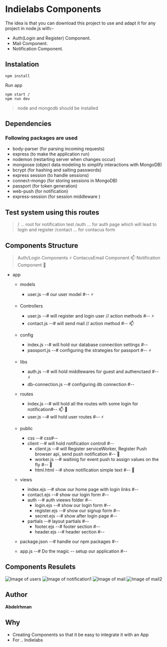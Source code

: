 # Indielabs Components

The idea is that you can download this project to use and adapt it for any project in node.js with:-
* Auth(Login and Register) Component.
* Mail Component.
* Notification Component.

## Instalation


```
npm install
```
Run app
```
npm start /
npm run dev
```
> node and mongodb should be installed

## Dependencies

### Following packages are used

- body-parser (for parsing incoming requests)
- express (to make the application run)
- nodemon (restarting server when changes occur)
- mongoose (object data modeling to simplify interactions with MongoDB)
- bcrypt (for hashing and salting passwords)
- express session (to handle sessions)
- connect-mongo (for storing sessions in MongoDB)
- passport (for token generation)
- web-push (for notification)
- express-session (for session middleware )

## Test system using this routes

> /  ... root for notification test
> /auth ... for auth page which will lead to login and register
> /contact ... for contacus form


## Components Structure

> Auth/Login Components :zap:
> ContacusEmail Component :mailbox:
> Notification Component :bell:

- app
  - models
    - user.js  --# our user model #--  :zap:

  - Controllers
    - user.js  --# will register and login user // action methods #--  :zap:
    - contact.js  --# will send mail // action method #--  :mailbox:

  - config
    - index.js  --# will hold our database connection settings #--
    - passport.js  --# configuring the strategies for passport #-- :zap:
  - libs
    - auth.js  --# will hold middlewares for guest and authenctaed #-- :zap:
    - db-connection.js  --# configuring db connection #--
  - routes
    - index.js      --# will hold all the routes with some login for notification#--  :mailbox: :bell:
    - user.js      --# will hold user routes #--  :zap:
  - public
    - css      --# css#--
    - client      --# will hold notification controll #--
      - client.js      --# will  Register serviceWorker, Register Push browser api, send push notification #-- :bell:
      - worker.js      --# waitinig for event push to assign values on the fly #-- :bell:
      - html.html      --# show notification simple text #-- :bell:
  - views
    - index.ejs    --# show our home page with login links #--
    - contact.ejs    --# show our login form #--
    - auth   --# auth vieews folder #--
      - login.ejs   --# show our login form #--
      - register.ejs   --# show our signup form #--
      - secret.ejs   --# show after login page #--
    - partials  --# layout partials #--
      - footer.ejs   --# footer section #--
      - header.ejs   --# header section #--
  - package.json      --# handle our npm packages #--
  - app.js         --# Do the magic -- setup our application #--


## Components Resulets

![Image of users](https://i.imgur.com/W3P0Cgh.png)
![Image of notification1](https://imgur.com/AIaEUe1.png)
![Image of mail](https://imgur.com/SMqHgvj.png)
![Image of mail2](https://imgur.com/kdLDRHc.png)

## Author

**Abdelrhman**

## Why

* Creating Components so that it be easy to integrate it with an App
* For .. Indielabs
